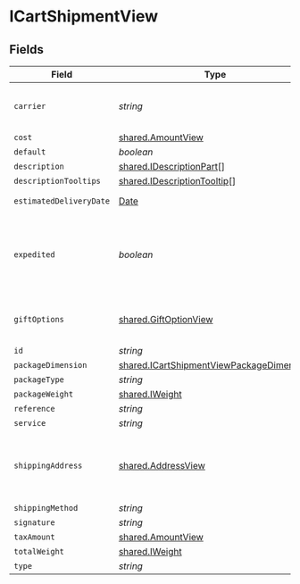 # ICartShipmentView


## Fields

| Field                                                                                                | Type                                                                                                 | Required                                                                                             | Description                                                                                          | Example                                                                                              |
| ---------------------------------------------------------------------------------------------------- | ---------------------------------------------------------------------------------------------------- | ---------------------------------------------------------------------------------------------------- | ---------------------------------------------------------------------------------------------------- | ---------------------------------------------------------------------------------------------------- |
| `carrier`                                                                                            | *string*                                                                                             | :heavy_minus_sign:                                                                                   | The carrier used to deliver the shipment.                                                            | USPS                                                                                                 |
| `cost`                                                                                               | [shared.AmountView](../../models/shared/amountview.md)                                               | :heavy_minus_sign:                                                                                   | N/A                                                                                                  |                                                                                                      |
| `default`                                                                                            | *boolean*                                                                                            | :heavy_minus_sign:                                                                                   | N/A                                                                                                  |                                                                                                      |
| `description`                                                                                        | [shared.IDescriptionPart](../../models/shared/idescriptionpart.md)[]                                 | :heavy_minus_sign:                                                                                   | N/A                                                                                                  |                                                                                                      |
| `descriptionTooltips`                                                                                | [shared.IDescriptionTooltip](../../models/shared/idescriptiontooltip.md)[]                           | :heavy_minus_sign:                                                                                   | N/A                                                                                                  |                                                                                                      |
| `estimatedDeliveryDate`                                                                              | [Date](https://developer.mozilla.org/en-US/docs/Web/JavaScript/Reference/Global_Objects/Date)        | :heavy_minus_sign:                                                                                   | N/A                                                                                                  | 2022-04-10T16:12:38.386Z                                                                             |
| `expedited`                                                                                          | *boolean*                                                                                            | :heavy_minus_sign:                                                                                   | Used to determine whether a shipment has been expedited or not.                                      |                                                                                                      |
| `giftOptions`                                                                                        | [shared.GiftOptionView](../../models/shared/giftoptionview.md)                                       | :heavy_minus_sign:                                                                                   | Defines which gift options are hidden.                                                               |                                                                                                      |
| `id`                                                                                                 | *string*                                                                                             | :heavy_minus_sign:                                                                                   | N/A                                                                                                  |                                                                                                      |
| `packageDimension`                                                                                   | [shared.ICartShipmentViewPackageDimension](../../models/shared/icartshipmentviewpackagedimension.md) | :heavy_minus_sign:                                                                                   | N/A                                                                                                  |                                                                                                      |
| `packageType`                                                                                        | *string*                                                                                             | :heavy_minus_sign:                                                                                   | N/A                                                                                                  |                                                                                                      |
| `packageWeight`                                                                                      | [shared.IWeight](../../models/shared/iweight.md)                                                     | :heavy_minus_sign:                                                                                   | N/A                                                                                                  |                                                                                                      |
| `reference`                                                                                          | *string*                                                                                             | :heavy_minus_sign:                                                                                   | N/A                                                                                                  |                                                                                                      |
| `service`                                                                                            | *string*                                                                                             | :heavy_minus_sign:                                                                                   | N/A                                                                                                  |                                                                                                      |
| `shippingAddress`                                                                                    | [shared.AddressView](../../models/shared/addressview.md)                                             | :heavy_minus_sign:                                                                                   | The address object returned in the response.                                                         |                                                                                                      |
| `shippingMethod`                                                                                     | *string*                                                                                             | :heavy_minus_sign:                                                                                   | N/A                                                                                                  |                                                                                                      |
| `signature`                                                                                          | *string*                                                                                             | :heavy_minus_sign:                                                                                   | N/A                                                                                                  |                                                                                                      |
| `taxAmount`                                                                                          | [shared.AmountView](../../models/shared/amountview.md)                                               | :heavy_minus_sign:                                                                                   | N/A                                                                                                  |                                                                                                      |
| `totalWeight`                                                                                        | [shared.IWeight](../../models/shared/iweight.md)                                                     | :heavy_minus_sign:                                                                                   | N/A                                                                                                  |                                                                                                      |
| `type`                                                                                               | *string*                                                                                             | :heavy_minus_sign:                                                                                   | N/A                                                                                                  |                                                                                                      |